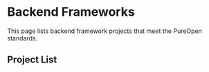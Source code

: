 # Backend Frameworks

This page lists backend framework projects that meet the PureOpen standards.

## Project List

<!-- Projects will be added here after review -->